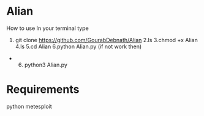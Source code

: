 # Alian


How to use
In your terminal type
1. git clone https://github.com/GourabDebnath/Alian
2.ls
3.chmod +x Alian
4.ls
5.cd Alian
6.python Alian.py (if not work then)

* 6. python3 Alian.py
# Requirements
python
metesploit
